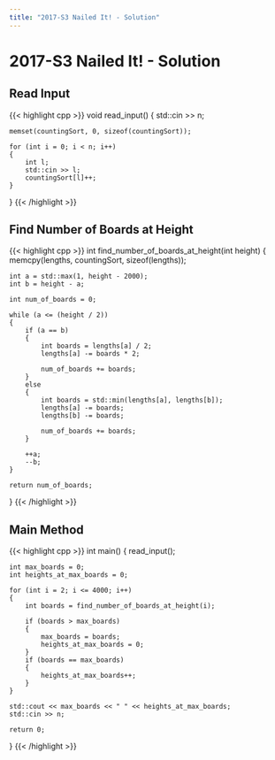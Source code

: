 ```yaml
---
title: "2017-S3 Nailed It! - Solution"
---
```


# 2017-S3 Nailed It! - Solution

## Read Input

{{< highlight cpp >}}
void read_input()
{
    std::cin >> n;
 
    memset(countingSort, 0, sizeof(countingSort));
 
    for (int i = 0; i < n; i++)
    {
        int l;
        std::cin >> l;
        countingSort[l]++;
    }
}
{{< /highlight >}}

## Find Number of Boards at Height

{{< highlight cpp >}}
int find_number_of_boards_at_height(int height)
{
    memcpy(lengths, countingSort, sizeof(lengths));
 
    int a = std::max(1, height - 2000);
    int b = height - a;
 
    int num_of_boards = 0;
 
    while (a <= (height / 2))
    {
        if (a == b)
        {
            int boards = lengths[a] / 2;
            lengths[a] -= boards * 2;
 
            num_of_boards += boards;
        }
        else
        {
            int boards = std::min(lengths[a], lengths[b]);
            lengths[a] -= boards;
            lengths[b] -= boards;
 
            num_of_boards += boards;
        }
 
        ++a;
        --b;
    }
 
    return num_of_boards;
}
{{< /highlight >}}

## Main Method

{{< highlight cpp >}}
int main()
{
    read_input();
 
    int max_boards = 0;
    int heights_at_max_boards = 0;
 
    for (int i = 2; i <= 4000; i++)
    {
        int boards = find_number_of_boards_at_height(i);
 
        if (boards > max_boards)
        {
            max_boards = boards;
            heights_at_max_boards = 0;
        }
        if (boards == max_boards)
        {
            heights_at_max_boards++;
        }
    }
 
    std::cout << max_boards << " " << heights_at_max_boards;
    std::cin >> n;
 
    return 0;
}
{{< /highlight >}}
